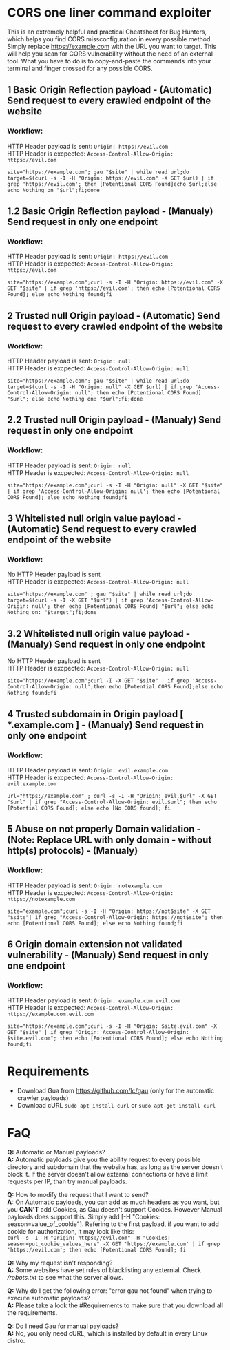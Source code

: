 # CORS one liner command exploiter

This is an extremely helpful and practical Cheatsheet for Bug Hunters, which helps you find CORS missconfiguration in every possible method. Simply replace https://example.com with the URL you want to target. This will help you scan for CORS vulnerability without the need of an external tool. What you have to do is to copy-and-paste the commands into your terminal and finger crossed for any possible CORS.

## 1 Basic Origin Reflection payload - (Automatic) Send request to every crawled endpoint of the website
### Workflow:  
HTTP Header payload is sent: `Origin: https://evil.com`  
HTTP Header is excpected: `Access-Control-Allow-Origin: https://evil.com`  

`site="https://example.com"; gau "$site" | while read url;do target=$(curl -s -I -H "Origin: https://evil.com" -X GET $url) | if grep 'https://evil.com'; then [Potentional CORS Found]echo $url;else echo Nothing on "$url";fi;done`

## 1.2 Basic Origin Reflection payload - (Manualy) Send request in only one endpoint
### Workflow:  
HTTP Header payload is sent: `Origin: https://evil.com`  
HTTP Header is excpected: `Access-Control-Allow-Origin: https://evil.com`  

`site="https://example.com";curl -s -I -H "Origin: https://evil.com" -X GET "$site" | if grep 'https://evil.com'; then echo [Potentional CORS Found]; else echo Nothing found;fi`

## 2 Trusted null Origin payload - (Automatic) Send request to every crawled endpoint of the website
### Workflow:  
HTTP Header payload is sent: `Origin: null`  
HTTP Header is excpected: `Access-Control-Allow-Origin: null`  

`site="https://example.com"; gau "$site" | while read url;do target=$(curl -s -I -H "Origin: null" -X GET $url) | if grep 'Access-Control-Allow-Origin: null'; then echo [Potentional CORS Found] "$url"; else echo Nothing on: "$url";fi;done`

## 2.2 Trusted null Origin payload - (Manualy) Send request in only one endpoint
### Workflow:  
HTTP Header payload is sent: `Origin: null`  
HTTP Header is excpected: `Access-Control-Allow-Origin: null`  

`site="https://example.com";curl -s -I -H "Origin: null" -X GET "$site" | if grep 'Access-Control-Allow-Origin: null'; then echo [Potentional CORS Found]; else echo Nothing found;fi`

## 3 Whitelisted null origin value payload - (Automatic) Send request to every crawled endpoint of the website
### Workflow:  
No HTTP Header payload is sent   
HTTP Header is excpected: `Access-Control-Allow-Origin: null`  

`site="https://example.com" ; gau "$site" | while read url;do target=$(curl -s -I -X GET "$url") | if grep 'Access-Control-Allow-Origin: null'; then echo [Potentional CORS Found] "$url"; else echo Nothing on: "$target";fi;done`

## 3.2 Whitelisted null origin value payload - (Manualy) Send request in only one endpoint
No HTTP Header payload is sent   
HTTP Header is excpected: `Access-Control-Allow-Origin: null`  

`site="https://example.com";curl -I -X GET "$site" | if grep 'Access-Control-Allow-Origin: null';then echo [Potential CORS Found];else echo Nothing found;fi`

## 4 Trusted subdomain in Origin payload [ *.example.com ] - (Manualy) Send request in only one endpoint
### Workflow:  
HTTP Header payload is sent: `Origin: evil.example.com`  
HTTP Header is excpected: `Access-Control-Allow-Origin: evil.example.com`  

`url="https://example.com" ; curl -s -I -H "Origin: evil.$url" -X GET "$url" | if grep "Access-Control-Allow-Origin: evil.$url"; then echo [Potential CORS Found]; else echo [No CORS found]; fi`

## 5 Abuse on not properly Domain validation - (Note: Replace URL with only domain - without http(s) protocols) - (Manualy)
### Workflow:  
HTTP Header payload is sent: `Origin: notexample.com`  
HTTP Header is excpected: `Access-Control-Allow-Origin: https://notexample.com`  

`site="example.com";curl -s -I -H "Origin: https://not$site" -X GET "$site"| if grep "Access-Control-Allow-Origin: https://not$site"; then echo [Potentional CORS Found]; else echo Nothing found;fi`

## 6 Origin domain extension not validated vulnerability - (Manualy) Send request in only one endpoint
### Workflow:  
HTTP Header payload is sent: `Origin: example.com.evil.com`  
HTTP Header is excpected: `Access-Control-Allow-Origin: https://example.com.evil.com`  

`site="https://example.com";curl -s -I -H "Origin: $site.evil.com" -X GET "$site" | if grep "Origin: Access-Control-Allow-Origin: $site.evil.com"; then echo [Potentional CORS Found]; else echo Nothing found;fi`

# Requirements

- Download Gua from https://github.com/lc/gau (only for the automatic crawler payloads)
- Download cURL `sudo apt install curl` or `sudo apt-get install curl`

# FaQ
**Q:** Automatic or Manual payloads?  
**A:** Automatic payloads give you the ability request to every possible directory and subdomain that the website has, as long as the server doesn't block it. If the server doesn't allow external connections or have a limit requests per IP, than try manual payloads.

**Q:** How to modify the request that I want to send?  
**A:** On Automatic payloads, you can add as much headers as you want, but you **CAN'T** add Cookies, as Gau doesn't support Cookies. However Manual payloads does support this. Simply add [-H "Cookies: season=value_of_cookie"]. Refering to the first payload, if you want to add cookie for authorization, it may look like this:  
`curl -s -I -H "Origin: https://evil.com" -H "Cookies: season=put_cookie_values_here" -X GET 'https://example.com' | if grep 'https://evil.com'; then echo [Potentional CORS Found]; fi`

**Q:** Why my request isn't responding?  
**A:** Some websites have set rules of blacklisting any externial. Check */robots.txt*  to see what the server allows.

**Q:** Why do I get the following error: "error gau not found" when trying to execute automatic payloads?  
**A:** Please take a look the #Requirements to make sure that you download all the requirements.

**Q:** Do I need Gau for manual payloads?  
**A:** No, you only need cURL, which is installed by default in every Linux distro.
